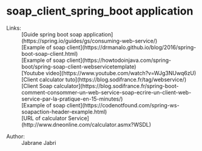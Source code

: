 # soap_client_spring_boot application

<dl>
  <dt>Links:</dt>
 <dd>[Guide spring boot soap application](https://spring.io/guides/gs/consuming-web-service/)</dd>
<dd>[Example of soap client](https://drmanalo.github.io/blog/2016/spring-boot-soap-client.html)</dd>
<dd>[Example of soap client](https://howtodoinjava.com/spring-boot/spring-soap-client-webservicetemplate)</dd>
<dd>[Youtube video](https://www.youtube.com/watch?v=WJg3NUwq6zU)</dd>
<dd>[Client calculator tuto](https://blog.sodifrance.fr/tag/webservice/)</dd>
<dd>[Client Soap calculator](https://blog.sodifrance.fr/spring-boot-comment-consommer-un-web-service-soap-ecrire-un-client-web-service-par-la-pratique-en-15-minutes/)</dd>
<dd>[Example of soap client](https://codenotfound.com/spring-ws-soapaction-header-example.html)</dd>
<dd>[URL of calculator Service](http://www.dneonline.com/calculator.asmx?WSDL)</dd>

</dl>

<dl>
  <dt>Author:</dt>
  <dd>Jabrane Jabri</dd>
</dl>
